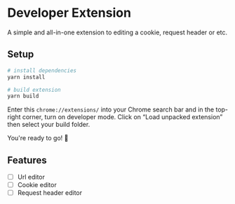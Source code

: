 # Developer Extension

A simple and all-in-one extension to editing a cookie, request header or etc.

## Setup

```bash
# install dependencies
yarn install

# build extension
yarn build
```

Enter this `chrome://extensions/` into your Chrome search bar and in the top-right corner, turn on developer mode. Click on “Load unpacked extension” then select your build folder.

You're ready to go! :tada:

## Features

* [ ] Url editor
* [ ] Cookie editor
* [ ] Request header editor
